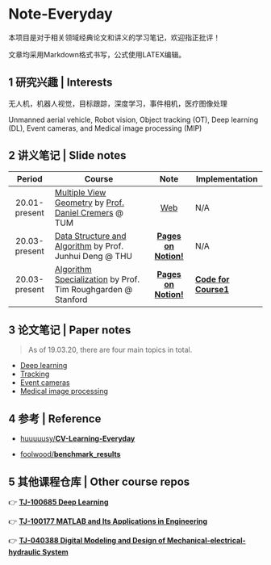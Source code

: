 

# Note-Everyday

本项目是对于相关领域经典论文和讲义的学习笔记，欢迎指正批评！

文章均采用Markdown格式书写，公式使用LATEX编辑。

## 1 研究兴趣 | Interests

无人机，机器人视觉，目标跟踪，深度学习，事件相机，医疗图像处理

Unmanned aerial vehicle, Robot vision, Object tracking (OT), Deep learning (DL), Event cameras, and Medical image processing (MIP)

## 2 讲义笔记 | Slide notes

|    Period     | Course                                                       |                             Note                             | Implementation                                               |
| :-----------: | ------------------------------------------------------------ | :----------------------------------------------------------: | ------------------------------------------------------------ |
| 20.01-present | [Multiple View Geometry](https://vision.in.tum.de/teaching/ss2016/mvg2016) by [Prof. Daniel Cremers](https://vision.in.tum.de/members/cremers) @ TUM | [Web](https://github.com/hibetterheyj/Note-Everyday/tree/master/Slides_Note/TUM_MVG) | N/A                                                          |
| 20.03-present | [Data Structure and Algorithm](https://github.com/hibetterheyj/Note-Everyday/tree/master/Slides_Note/THU_DS) by Prof. Junhui Deng @ THU | [**Pages on Notion!**](https://www.notion.so/yujiehe/MOOC-84fe15abaef34580bc9adc0b3ea650e7) | N/A                                                          |
| 20.03-present | [Algorithm Specialization](https://www.coursera.org/specializations/algorithms) by Prof. Tim Roughgarden @ Stanford | [**Pages on Notion!**](https://www.notion.so/yujiehe/Divide-and-Conquer-Sorting-and-Searching-and-Randomized-Algorithms-1d653b6db5ad4b0e8c365559c403bd30) | [**Code for Course1**](https://github.com/hibetterheyj/Note-Everyday/tree/master/Slides_Note/Stanford_Algorithms/PythonCode/Course1) |

## 3 论文笔记 | Paper notes

> As of 19.03.20, there are four main topics in total.

- [Deep learning](https://github.com/hibetterheyj/Note-Everyday/tree/master/Paper_Note/deep-learning)
- [Tracking](https://github.com/hibetterheyj/Note-Everyday/tree/master/Paper_Note/tracking)
- [Event cameras](https://github.com/hibetterheyj/Note-Everyday/tree/master/Paper_Note/event-cameras)
- [Medical image processing](https://github.com/hibetterheyj/Note-Everyday/tree/master/Paper_Note/medical-image-processing)

## 4 参考 | Reference

- [huuuuusy/**CV-Learning-Everyday**](https://github.com/huuuuusy/CV-Learning-Everyday)

- [foolwood/**benchmark_results**](https://github.com/foolwood/benchmark_results)

## 5 其他课程仓库 | Other course repos

👉 **[TJ-100685 Deep Learning](https://yujie-he.github.io/study/2019-deep-learning/)**

👉 **[TJ-100177 MATLAB and Its Applications in Engineering](https://yujie-he.github.io/study/2019-matlab/)**

👉 **[TJ-040388 Digital Modeling and Design of Mechanical-electrical-hydraulic System](https://yujie-he.github.io/study/2019-system-modeling-and-design/)**